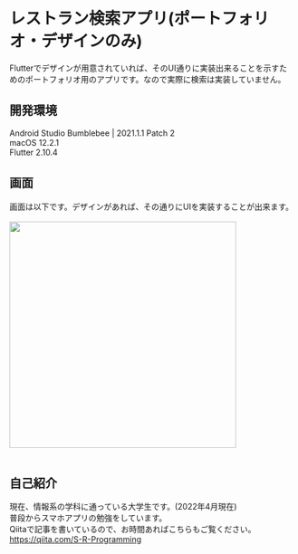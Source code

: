 # レストラン検索アプリ(ポートフォリオ・デザインのみ)
Flutterでデザインが用意されていれば、そのUI通りに実装出来ることを示すためのポートフォリオ用のアプリです。なので実際に検索は実装していません。


## 開発環境
Android Studio Bumblebee | 2021.1.1 Patch 2<br>
macOS 12.2.1<br>
Flutter 2.10.4<br>

## 画面
画面は以下です。デザインがあれば、その通りにUIを実装することが出来ます。<br><br>
<img src="https://user-images.githubusercontent.com/89324742/160851011-4e5b4f1f-e738-4654-9476-39ea8034aa49.png"
     width="400px"><br><br>


## 自己紹介
現在、情報系の学科に通っている大学生です。(2022年4月現在)<br>普段からスマホアプリの勉強をしています。
<br>Qiitaで記事を書いているので、お時間あればこちらもご覧ください。
<br>https://qiita.com/S-R-Programming
